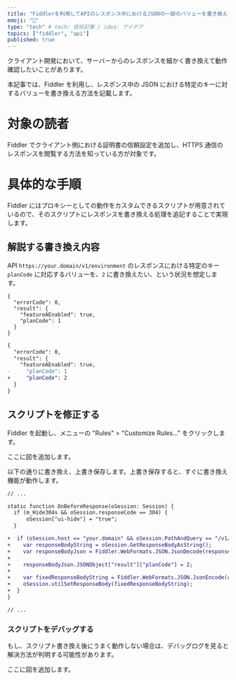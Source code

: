 ```yaml
---
title: "Fiddlerを利用してAPIのレスポンス中におけるJSONの一部のバリューを書き換える"
emoji: "🛞"
type: "tech" # tech: 技術記事 / idea: アイデア
topics: ["fiddler", "api"]
published: true
---
```


クライアント開発において、サーバーからのレスポンスを細かく書き換えて動作確認したいことがあります。

本記事では、Fiddler を利用し、レスポンス中の JSON における特定のキーに対するバリューを書き換える方法を記載します。

# 対象の読者

Fiddler でクライアント側における証明書の信頼設定を追加し、HTTPS 通信のレスポンスを閲覧する方法を知っている方が対象です。

# 具体的な手順

Fiddler にはプロキシーとしての動作をカスタムできるスクリプトが用意されているので、そのスクリプトにレスポンスを書き換える処理を追記することで実現します。

## 解説する書き換え内容

API `https://your.domain/v1/environment` のレスポンスにおける特定のキー `planCode` に対応するバリューを、`2` に書き換えたい、という状況を想定します。

```json:Before
{
  "errorCode": 0,
  "result": {
    "featureAEnabled": true,
    "planCode": 1
  }
}
```

```diff json:Before
{
  "errorCode": 0,
  "result": {
    "featureAEnabled": true,
-     "planCode": 1
+     "planCode": 2
  }
}
```

## スクリプトを修正する

Fiddler を起動し、メニューの "Rules" > "Customize Rules..." をクリックします。

ここに図を追加します。

以下の通りに書き換え、上書き保存します。上書き保存すると、すぐに書き換え機能が動作します。

```diff javascript
// ...

static function OnBeforeResponse(oSession: Session) {
  if (m_Hide304s && oSession.responseCode == 304) {
      oSession["ui-hide"] = "true";
  }

+  if (oSession.host == "your.domain" && oSession.PathAndQuery == "/v1/environment") {
+    var responseBodyString = oSession.GetResponseBodyAsString();
+    var responseBodyJson = Fiddler.WebFormats.JSON.JsonDecode(responseBodyString);
+
+    responseBodyJson.JSONObject["result"]["planCode"] = 2;
+
+    var fixedResponseBodyString = Fiddler.WebFormats.JSON.JsonEncode(responseBodyJson.JSONObject);
+    oSession.utilSetResponseBody(fixedResponseBodyString);
+  }
}

// ...
```

### スクリプトをデバッグする

もし、スクリプト書き換え後にうまく動作しない場合は、デバッグログを見ると解決方法が判明する可能性があります。

ここに図を追加します。
